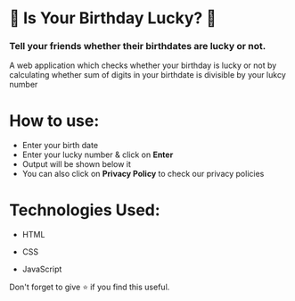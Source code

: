 # 🥳 Is Your Birthday Lucky? 🥳

### Tell your friends whether their birthdates are lucky or not.

A web application which checks whether your birthday is lucky or not by calculating whether sum of digits in your birthdate is divisible by your lukcy number
<br/>

# How to use:

- Enter your birth date
- Enter your lucky number & click on **Enter**
- Output will be shown below it
- You can also click on **Privacy Policy** to check our privacy policies

# Technologies Used:

- HTML

- CSS

- JavaScript

Don't forget to give ⭐ if you find this useful.
